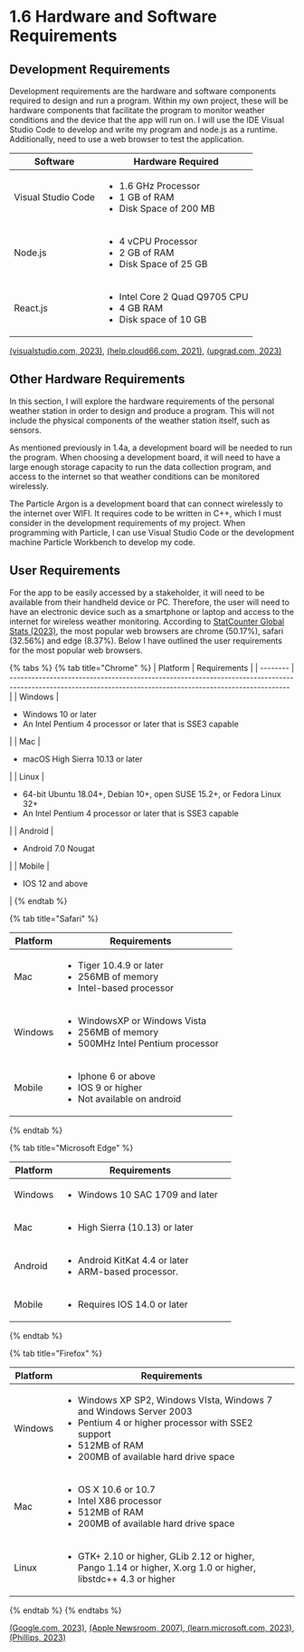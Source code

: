# 1.6 Hardware and Software Requirements

## Development Requirements

Development requirements are the hardware and software components required to design and run a program. Within my own project, these will be hardware components that facilitate the program to monitor weather conditions and the device that the app will run on. I will use the IDE Visual Studio Code to develop and write my program and node.js as a runtime. Additionally, need to use a web browser to test the application.

| Software           | Hardware Required                                                                          |
| ------------------ | ------------------------------------------------------------------------------------------ |
| Visual Studio Code | <ul><li>1.6 GHz Processor</li><li>1 GB of RAM</li><li>Disk Space of 200 MB</li></ul>       |
| Node.js            | <ul><li>4 vCPU Processor</li><li>2 GB of RAM</li><li>Disk Space of 25 GB</li></ul>         |
| React.js           | <ul><li>Intel Core 2 Quad Q9705 CPU</li><li>4 GB RAM</li><li>Disk space of 10 GB</li></ul> |

[(visualstudio.com, 2023)](reference-list.md), [(help.cloud66.com, 2021)](reference-list.md), [(upgrad.com, 2023)](reference-list.md)

## Other Hardware Requirements

In this section, I will explore the hardware requirements of the personal weather station in order to design and produce a program. This will not include the physical components of the weather station itself, such as sensors.

As mentioned previously in 1.4a, a development board will be needed to run the program. When choosing a development board, it will need to have a large enough storage capacity to run the data collection program, and access to the internet so that weather conditions can be monitored wirelessly.

The Particle Argon is a development board that can connect wirelessly to the internet over WIFI. It requires code to be written in C++, which I must consider in the development requirements of my project. When programming with Particle, I can use Visual Studio Code or the development machine Particle Workbench to develop my code.

## User Requirements

For the app to be easily accessed by a stakeholder, it will need to be available from their handheld device or PC. Therefore, the user will need to have an electronic device such as a smartphone or laptop and access to the internet for wireless weather monitoring. According to [StatCounter Global Stats (2023)](reference-list.md), the most popular web browsers are chrome (50.17%), safari (32.56%) and edge (8.37%). Below I have outlined the user requirements for the most popular web browsers.

{% tabs %}
{% tab title="Chrome" %}
| Platform | Requirements                                                                                                                                                |
| -------- | ----------------------------------------------------------------------------------------------------------------------------------------------------------- |
| Windows  | <ul><li>Windows 10 or later</li><li>An Intel Pentium 4 processor or later that is SSE3 capable</li></ul>                                                    |
| Mac      | <ul><li>macOS High Sierra 10.13 or later</li></ul>                                                                                                          |
| Linux    | <ul><li>64-bit Ubuntu 18.04+, Debian 10+, open SUSE 15.2+, or Fedora Linux 32+</li><li>An Intel Pentium 4 processor or later that is SSE3 capable</li></ul> |
| Android  | <ul><li>Android 7.0 Nougat</li></ul>                                                                                                                        |
| Mobile   | <ul><li>IOS 12 and above</li></ul>                                                                                                                          |
{% endtab %}

{% tab title="Safari" %}
<table><thead><tr><th>Platform</th><th>Requirements</th><th data-hidden></th></tr></thead><tbody><tr><td>Mac</td><td><ul><li>Tiger 10.4.9 or later</li><li>256MB of memory</li><li>Intel-based processor</li></ul></td><td></td></tr><tr><td>Windows</td><td><ul><li>WindowsXP or Windows Vista</li><li>256MB of memory</li><li>500MHz Intel Pentium processor</li></ul></td><td></td></tr><tr><td>Mobile</td><td><ul><li>Iphone 6 or above</li><li>IOS 9 or higher</li><li>Not available on android</li></ul></td><td></td></tr></tbody></table>
{% endtab %}

{% tab title="Microsoft Edge" %}
<table><thead><tr><th>Platform</th><th>Requirements</th><th data-hidden></th></tr></thead><tbody><tr><td>Windows</td><td><ul><li>Windows 10 SAC 1709 and later</li></ul></td><td></td></tr><tr><td>Mac</td><td><ul><li>High Sierra (10.13) or later</li></ul></td><td></td></tr><tr><td>Android</td><td><ul><li>Android KitKat 4.4 or later</li><li>ARM-based processor.</li></ul></td><td></td></tr><tr><td>Mobile</td><td><ul><li>Requires IOS 14.0 or later</li></ul></td><td></td></tr></tbody></table>
{% endtab %}

{% tab title="Firefox" %}
<table><thead><tr><th>Platform</th><th>Requirements</th><th data-hidden></th></tr></thead><tbody><tr><td>Windows</td><td><ul><li>Windows XP SP2, Windows VIsta, Windows 7 and Windows Server 2003</li><li>Pentium 4 or higher processor with SSE2 support</li><li>512MB of RAM</li><li>200MB of available hard drive space</li></ul></td><td></td></tr><tr><td>Mac</td><td><ul><li>OS X 10.6 or 10.7</li><li>Intel X86 processor</li><li>512MB of RAM</li><li>200MB of available hard drive space</li></ul></td><td></td></tr><tr><td>Linux</td><td><ul><li>GTK+ 2.10 or higher, GLib 2.12 or higher, Pango 1.14 or higher, X.org 1.0 or higher, libstdc++ 4.3 or higher</li></ul></td><td></td></tr></tbody></table>
{% endtab %}
{% endtabs %}

[(Google.com, 2023)](reference-list.md), [(Apple Newsroom, 2007)](reference-list.md),[ (learn.microsoft.com, 2023)](reference-list.md), [(Phillips, 2023)](reference-list.md)
